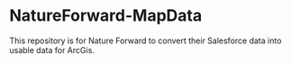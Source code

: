 # NatureForward-MapData
This repository is for Nature Forward to convert their Salesforce data into usable data for ArcGis.
